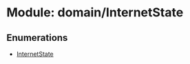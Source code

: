 # Module: domain/InternetState

## Enumerations

- [InternetState](../enums/domain_InternetState.InternetState.md)
